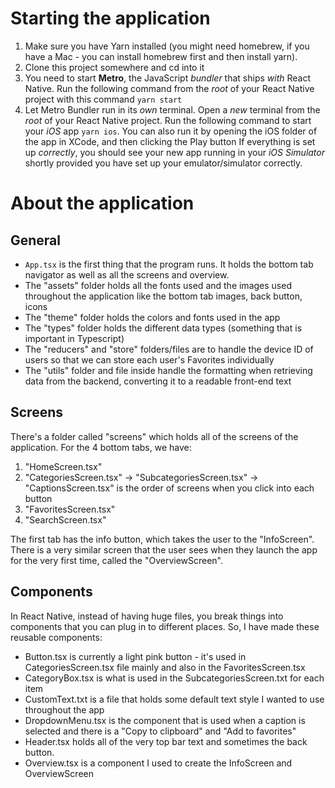 # Starting the application 

1. Make sure you have Yarn installed (you might need homebrew, if you have a Mac - you can install homebrew first and then install yarn). 
2. Clone this project somewhere and cd into it
3. You need to start **Metro**, the JavaScript _bundler_ that ships _with_ React Native. Run the following command from the _root_ of your React Native project with this command `yarn start`
4. Let Metro Bundler run in its _own_ terminal. Open a _new_ terminal from the _root_ of your React Native project. Run the following command to start your _iOS_ app `yarn ios`.
You can also run it by opening the iOS folder of the app in XCode, and then clicking the Play button
If everything is set up _correctly_, you should see your new app running in your _iOS Simulator_ shortly provided you have set up your emulator/simulator correctly.

# About the application 

## General
* `App.tsx` is the first thing that the program runs. It holds the bottom tab navigator as well as all the screens and overview.
* The "assets" folder holds all the fonts used and the images used throughout the application like the bottom tab images, back button, icons
* The "theme" folder holds the colors and fonts used in the app
* The "types" folder holds the different data types (something that is important in Typescript)
* The "reducers" and "store" folders/files are to handle the device ID of users so that we can store each user's Favorites individually
* The "utils" folder and file inside handle the formatting when retrieving data from the backend, converting it to a readable front-end text

## Screens
There's a folder called "screens" which holds all of the screens of the application. For the 4 bottom tabs, we have:
1. "HomeScreen.tsx"
2. "CategoriesScreen.tsx" -> "SubcategoriesScreen.tsx" -> "CaptionsScreen.tsx" is the order of screens when you click into each button
3. "FavoritesScreen.tsx"
4. "SearchScreen.tsx"
  
The first tab has the info button, which takes the user to the "InfoScreen". 
There is a very similar screen that the user sees when they launch the app for the very first time, called the "OverviewScreen". 

## Components
In React Native, instead of having huge files, you break things into components that you can plug in to different places. So, I have made these reusable components:
* Button.tsx is currently a light pink button - it's used in CategoriesScreen.tsx file mainly and also in the FavoritesScreen.tsx
* CategoryBox.tsx is what is used in the SubcategoriesScreen.txt for each item
* CustomText.txt is a file that holds some default text style I wanted to use throughout the app
* DropdownMenu.tsx is the component that is used when a caption is selected and there is a "Copy to clipboard" and "Add to favorites"
* Header.tsx holds all of the very top bar text and sometimes the back button.
* Overview.tsx is a component I used to create the InfoScreen and OverviewScreen

